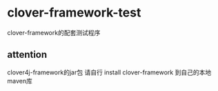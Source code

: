 # clover-framework-test
clover-framework的配套测试程序

## attention
clover4j-framework的jar包 请自行 install clover-framework 到自己的本地maven库
